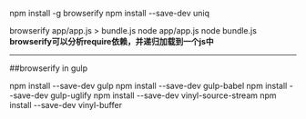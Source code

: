 npm install -g browserify
npm install --save-dev uniq

browserify app/app.js > bundle.js
node app/app.js
node bundle.js
**browserify可以分析require依赖，并递归加载到一个js中**

***

##browserify in gulp

npm install --save-dev gulp
npm install --save-dev gulp-babel
npm install --save-dev gulp-uglify
npm install --save-dev vinyl-source-stream
npm install --save-dev vinyl-buffer
